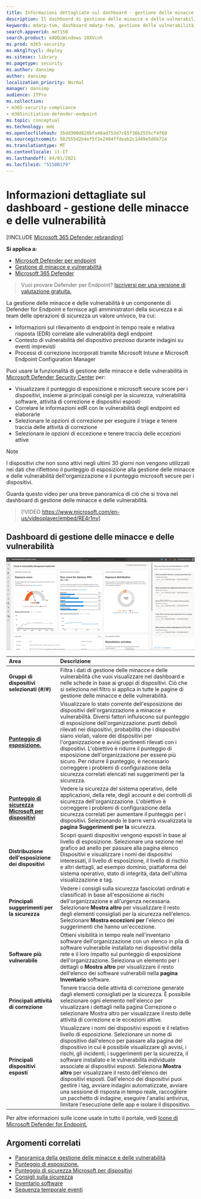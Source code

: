 ```yaml
---
title: Informazioni dettagliate sul dashboard - gestione delle minacce e delle vulnerabilità
description: Il dashboard di gestione delle minacce e delle vulnerabilità può aiutare SecOps e gli amministratori della sicurezza a risolvere le minacce alla sicurezza informatica e a creare la resilienza della sicurezza dell'organizzazione.
keywords: mdatp-tvm, dashboard mdatp-tvm, gestione delle vulnerabilità & delle minacce, gestione delle minacce e delle vulnerabilità, gestione delle minacce basate sul rischio & vulnerabilità, configurazione della sicurezza, Punteggio microsoft sicuro per i dispositivi, punteggio di esposizione
search.appverid: met150
search.product: eADQiWindows 10XVcnh
ms.prod: m365-security
ms.mktglfcycl: deploy
ms.sitesec: library
ms.pagetype: security
ms.author: dansimp
author: dansimp
localization_priority: Normal
manager: dansimp
audience: ITPro
ms.collection:
- m365-security-compliance
- m365initiative-defender-endpoint
ms.topic: conceptual
ms.technology: mde
ms.openlocfilehash: 35dd300d828bfa48ad753d7c65f36b2555cf4f60
ms.sourcegitcommit: 582555d2b4ef5f2e2494ffdeab2c1d49e5d6b724
ms.translationtype: MT
ms.contentlocale: it-IT
ms.lasthandoff: 04/01/2021
ms.locfileid: "51500179"
---
```

# <a name="dashboard-insights---threat-and-vulnerability-management"></a>Informazioni dettagliate sul dashboard - gestione delle minacce e delle vulnerabilità

[!INCLUDE [Microsoft 365 Defender rebranding](../../includes/microsoft-defender.md)]

**Si applica a:**

- [Microsoft Defender per endpoint](https://go.microsoft.com/fwlink/?linkid=2154037)
- [Gestione di minacce e vulnerabilità](next-gen-threat-and-vuln-mgt.md)
- [Microsoft 365 Defender](https://go.microsoft.com/fwlink/?linkid=2118804)

> Vuoi provare Defender per Endpoint? [Iscriversi per una versione di valutazione gratuita.](https://www.microsoft.com/microsoft-365/windows/microsoft-defender-atp?ocid=docs-wdatp-portaloverview-abovefoldlink)

La gestione delle minacce e delle vulnerabilità è un componente di Defender for Endpoint e fornisce agli amministratori della sicurezza e ai team delle operazioni di sicurezza un valore univoco, tra cui:


- Informazioni sul rilevamento di endpoint in tempo reale e relativa risposta (EDR) correlate alle vulnerabilità degli endpoint
- Contesto di vulnerabilità del dispositivo prezioso durante indagini su eventi imprevisti
- Processi di correzione incorporati tramite Microsoft Intune e Microsoft Endpoint Configuration Manager  
  
Puoi usare la funzionalità di gestione delle minacce e delle vulnerabilità in [Microsoft Defender Security Center](https://securitycenter.windows.com/) per:

- Visualizzare il punteggio di esposizione e microsoft secure score per i dispositivi, insieme ai principali consigli per la sicurezza, vulnerabilità software, attività di correzione e dispositivi esposti
- Correlare le informazioni edR con le vulnerabilità degli endpoint ed elaborarle
- Selezionare le opzioni di correzione per eseguire il triage e tenere traccia delle attività di correzione
- Selezionare le opzioni di eccezione e tenere traccia delle eccezioni attive

> [!NOTE]
> I dispositivi che non sono attivi negli ultimi 30 giorni non vengono utilizzati nei dati che riflettono il punteggio di esposizione alla gestione delle minacce e delle vulnerabilità dell'organizzazione e il punteggio microsoft secure per i dispositivi.

Guarda questo video per una breve panoramica di ciò che si trova nel dashboard di gestione delle minacce e delle vulnerabilità.

>[!VIDEO https://www.microsoft.com/en-us/videoplayer/embed/RE4r1nv]

## <a name="threat-and-vulnerability-management-dashboard"></a>Dashboard di gestione delle minacce e delle vulnerabilità

 ![Portale di Microsoft Defender per endpoint](images/tvm-dashboard-devices.png)

Area | Descrizione
:---|:---
**Gruppi di dispositivi selezionati (#/#)**   | Filtra i dati di gestione delle minacce e delle vulnerabilità che vuoi visualizzare nel dashboard e nelle schede in base ai gruppi di dispositivi. Ciò che si seleziona nel filtro si applica in tutte le pagine di gestione delle minacce e delle vulnerabilità.
[**Punteggio di esposizione.**](tvm-exposure-score.md)   | Visualizzare lo stato corrente dell'esposizione dei dispositivi dell'organizzazione a minacce e vulnerabilità. Diversi fattori influiscono sul punteggio di esposizione dell'organizzazione: punti deboli rilevati nei dispositivi, probabilità che i dispositivi siano violati, valore dei dispositivi per l'organizzazione e avvisi pertinenti rilevati con i dispositivi. L'obiettivo è ridurre il punteggio di esposizione dell'organizzazione per essere più sicuro. Per ridurre il punteggio, è necessario correggere i problemi di configurazione della sicurezza correlati elencati nei suggerimenti per la sicurezza.
[**Punteggio di sicurezza Microsoft per dispositivi**](tvm-microsoft-secure-score-devices.md) | Vedere la sicurezza del sistema operativo, delle applicazioni, della rete, degli account e dei controlli di sicurezza dell'organizzazione. L'obiettivo è correggere i problemi di configurazione della sicurezza correlati per aumentare il punteggio per i dispositivi. Selezionando le barre verrà visualizzata la **pagina Suggerimenti per la** sicurezza.
**Distribuzione dell'esposizione dei dispositivi** | Scopri quanti dispositivi vengono esposti in base al livello di esposizione. Selezionare una sezione nel grafico ad  anello per passare alla pagina elenco Dispositivi e visualizzare i nomi dei dispositivi interessati, il livello di esposizione, il livello di rischio e altri dettagli, ad esempio dominio, piattaforma del sistema operativo, stato di integrità, data dell'ultima visualizzazione e tag.
**Principali suggerimenti per la sicurezza** | Vedere i consigli sulla sicurezza fascicolati ordinati e classificati in base all'esposizione ai rischi dell'organizzazione e all'urgenza necessaria. Selezionare **Mostra altro** per visualizzare il resto degli elementi consigliati per la sicurezza nell'elenco. Selezionare **Mostra eccezioni per** l'elenco dei suggerimenti che hanno un'eccezione.
**Software più vulnerabile** | Ottieni visibilità in tempo reale nell'inventario software dell'organizzazione con un elenco in pila di software vulnerabile installato nei dispositivi della rete e il loro impatto sul punteggio di esposizione dell'organizzazione. Seleziona un elemento per i dettagli o **Mostra altro** per visualizzare il resto dell'elenco dei software vulnerabili nella **pagina Inventario** software.
**Principali attività di correzione** | Tenere traccia delle attività di correzione generate dagli elementi consigliati per la sicurezza. È possibile selezionare ogni elemento nell'elenco  per visualizzare i  dettagli nella pagina Correzione o selezionare Mostra altro per visualizzare il resto delle attività di correzione e le eccezioni attive.
**Principali dispositivi esposti** | Visualizzare i nomi dei dispositivi esposti e il relativo livello di esposizione. Selezionare un nome di dispositivo dall'elenco per passare alla pagina del dispositivo in cui è possibile visualizzare gli avvisi, i rischi, gli incidenti, i suggerimenti per la sicurezza, il software installato e le vulnerabilità individuate associate ai dispositivi esposti. Seleziona **Mostra altro** per visualizzare il resto dell'elenco dei dispositivi esposti. Dall'elenco dei dispositivi puoi gestire i tag, avviare indagini automatizzate, avviare una sessione di risposta in tempo reale, raccogliere un pacchetto di indagine, eseguire l'analisi antivirus, limitare l'esecuzione delle app e isolare il dispositivo.

Per altre informazioni sulle icone usate in tutto il portale, vedi [Icone di Microsoft Defender for Endpoint.](portal-overview.md#microsoft-defender-for-endpoint-icons)


## <a name="related-topics"></a>Argomenti correlati

- [Panoramica della gestione delle minacce e delle vulnerabilità](next-gen-threat-and-vuln-mgt.md)
- [Punteggio di esposizione.](tvm-exposure-score.md)
- [Punteggio di sicurezza Microsoft per dispositivi](tvm-microsoft-secure-score-devices.md)
- [Consigli sulla sicurezza](tvm-security-recommendation.md)
- [Inventario software](tvm-software-inventory.md)
- [Sequenza temporale eventi](threat-and-vuln-mgt-event-timeline.md)

